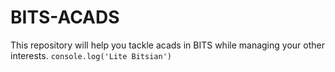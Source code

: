 # BITS-ACADS
This repository will help you tackle acads in BITS while managing your other interests.
`console.log('Lite Bitsian')`


